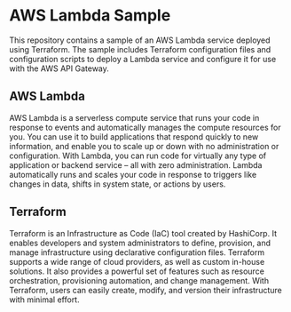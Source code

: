 # AWS Lambda Sample
 This repository contains a sample of an AWS Lambda service deployed using Terraform. The sample includes Terraform configuration files and configuration scripts to deploy a Lambda service and configure it for use with the AWS API Gateway. 


## AWS Lambda

AWS Lambda is a serverless compute service that runs your code in response to events and automatically manages the compute resources for you. 
You can use it to build applications that respond quickly to new information, and enable you to scale up or down with no administration or configuration. 
With Lambda, you can run code for virtually any type of application or backend service – all with zero administration. 
Lambda automatically runs and scales your code in response to triggers like changes in data, shifts in system state, or actions by users.

## Terraform

Terraform is an Infrastructure as Code (IaC) tool created by HashiCorp.
It enables developers and system administrators to define, provision, and manage infrastructure using declarative configuration files.
Terraform supports a wide range of cloud providers, as well as custom in-house solutions. It also provides a powerful set of features such as resource orchestration, provisioning automation, and change management.
With Terraform, users can easily create, modify, and version their infrastructure with minimal effort.